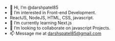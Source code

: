 - 👋 Hi, I’m @darshpatel85
- 👀 I’m interested in Front-end Development.
- ReactJS, NodeJS, HTML, CSS, javascript.
- 🌱 I’m currently learning Next.js
- 💞️ I’m looking to collaborate on javascript Projects.
- 📫 Message me at darshspatel85@gmail.com

<!---
darshpatel85/darshpatel85 is a ✨ special ✨ repository because its `README.md` (this file) appears on your GitHub profile.
You can click the Preview link to take a look at your changes.
--->
